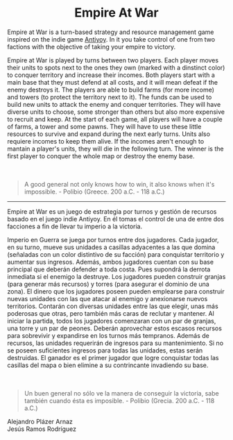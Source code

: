
<h1 align = "center"> Empire At War </h1>
Empire at War is a turn-based strategy and resource management game inspired on the indie game <a href="https://play.google.com/store/apps/details?id=yio.tro.antiyoy.android&hl=es">Antiyoy</a>. In it you take control of one from two factions with the objective of taking your empire to victory.

Empire at War is played by turns between two players. Each player moves their units to spots next to the ones they own (marked with a dinstinct color) to conquer territory and increase their incomes. Both players start with a main base that they must defend at all costs, and it will mean defeat if the enemy destroys it. The players are able to build farms (for more income) and towers (to protect the territory next to it). The funds can be used to build new units to attack the enemy and conquer territories. They will have diverse units to choose, some stronger than others but also more expensive to recruit and keep. At the start of each game, all players will have a couple of farms, a tower and some pawns. They will have to use these little resources to survive and expand during the next early turns. Units also requiere incomes to keep them alive. If the incomes aren't enough to mantain a player's units, they will die in the following turn. The winner is the first player to conquer the whole map or destroy the enemy base.  
  <br>
  <br>
 > A good general not only knows how to win, it also knows when it's impossible. - Polibio (Greece. 200 a.C. - 118 a.C.)
 
 ---  
   
   
Empire at War es un juego de estrategia por turnos y gestión de recursos basado en el juego indie Antiyoy. En él tomas el control de una de entre dos facciones a fin de llevar tu imperio a la victoria.

Imperio en Guerra se juega por turnos entre dos jugadores. Cada jugador, en su turno, mueve sus unidades a casillas adyacentes a las que domina (señaladas con un color distintivo de su facción) para conquistar territorio y aumentar sus ingresos. Además, ambos jugadores cuentan con su base principal que deberán defender a toda costa. Pues supondrá la derrota inmediata si el enemigo la destruye. Los jugadores pueden construir granjas (para generar más recursos) y torres (para asegurar el dominio de una zona). El dinero que los jugadores poseen pueden emplearse para construir nuevas unidades con las que atacar al enemigo y anexionarse nuevos territorios. Contarán con diversas unidades entre las que elegir, unas más poderosas que otras, pero también más caras de reclutar y mantener. Al iniciar la partida, todos los jugadores comenzaran con un par de granjas, una torre y un par de peones. Deberán aprovechar estos escasos recursos para sobrevivir y expandirse en los turnos más tempranos. Además de recursos, las unidades requerirán de ingresos para su mantenimiento. Si no se poseen suficientes ingresos para todas las unidades, estas serán destruidas. El ganador es el primer jugador que logre conquistar todas las casillas del mapa o bien elimine a su contrincante invadiendo su base.  
<br>
<br>
 > Un buen general no sólo ve la manera de conseguir la victoria, 
 sabe también cuando ésta es imposible. - Polibio (Grecia. 200 a.C. - 118 a.C.)
   
    
Alejandro Plázer Arnaz  
Jesús Ramos Rodríguez
